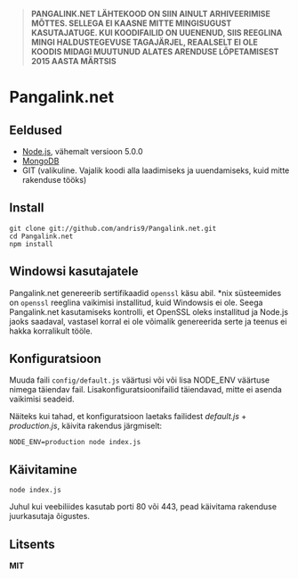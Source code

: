 > **PANGALINK.NET LÄHTEKOOD ON SIIN AINULT ARHIVEERIMISE MÕTTES. SELLEGA EI KAASNE MITTE MINGISUGUST KASUTAJATUGE. KUI KOODIFAILID ON UUENENUD, SIIS REEGLINA MINGI HALDUSTEGEVUSE TAGAJÄRJEL, REAALSELT EI OLE KOODIS MIDAGI MUUTUNUD ALATES ARENDUSE LÕPETAMISEST 2015 AASTA MÄRTSIS**

# Pangalink.net

## Eeldused

  * [Node.js](http://nodejs.org/), vähemalt versioon 5.0.0
  * [MongoDB](http://www.mongodb.org/)
  * GIT (valikuline. Vajalik koodi alla laadimiseks ja uuendamiseks, kuid mitte rakenduse tööks)

## Install

    git clone git://github.com/andris9/Pangalink.net.git
    cd Pangalink.net
    npm install

## Windowsi kasutajatele

Pangalink.net genereerib sertifikaadid `openssl` käsu abil. *nix süsteemides on `openssl` reeglina vaikimisi installitud, kuid Windowsis ei ole. Seega Pangalink.net kasutamiseks kontrolli, et OpenSSL oleks installitud ja Node.js jaoks saadaval, vastasel korral ei ole võimalik genereerida serte ja teenus ei hakka korralikult tööle.

## Konfiguratsioon

Muuda faili `config/default.js` väärtusi või või lisa NODE_ENV väärtuse nimega täiendav fail. Lisakonfiguratsioonifailid täiendavad, mitte ei asenda vaikimisi seadeid.

Näiteks kui tahad, et konfiguratsioon laetaks failidest *default.js* + *production.js*, käivita rakendus järgmiselt:

    NODE_ENV=production node index.js

## Käivitamine

    node index.js

Juhul kui veebiliides kasutab porti 80 või 443, pead käivitama rakenduse juurkasutaja õigustes.

## Litsents

**MIT**

